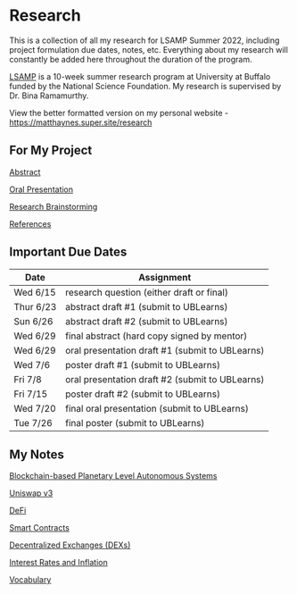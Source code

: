 # Research

This is a collection of all my research for LSAMP Summer 2022, including project formulation due dates, notes, etc. Everything about my research will constantly be added here throughout the duration of the program.

[LSAMP](https://beta.nsf.gov/funding/opportunities/louis-stokes-alliances-minority-participation) is a 10-week summer research program at University at Buffalo funded by the National Science Foundation. My research is supervised by Dr. Bina Ramamurthy.

View the better formatted version on my personal website - https://matthaynes.super.site/research

## For My Project
[Abstract](Abstract.md)

[Oral Presentation](Oral%20Presentation.md)

[Research Brainstorming](Research%20Brainstorming.md)

[References](References.md)

## Important Due Dates


| Date | Assignment |
| --- | --- |
| Wed 6/15 | research question (either draft or final) |
| Thur 6/23 | abstract draft #1 (submit to UBLearns) |
| Sun 6/26 | abstract draft #2 (submit to UBLearns) |
| Wed 6/29 | final abstract (hard copy signed by mentor) |
| Wed 6/29 | oral presentation draft #1 (submit to UBLearns) |
| Wed 7/6 | poster draft #1 (submit to UBLearns) |
| Fri 7/8 | oral presentation draft #2 (submit to UBLearns) |
| Fri 7/15 | poster draft #2 (submit to UBLearns) |
| Wed 7/20 | final oral presentation (submit to UBLearns) |
| Tue 7/26 | final poster (submit to UBLearns) |

## My Notes

[Blockchain-based Planetary Level Autonomous Systems](Blockchain-based%20Planetary%20Level%20Autonomous%20System.md)

[Uniswap v3](Uniswap%20v3.md)

[DeFi](DeFi.md)

[Smart Contracts](Smart%20Contracts.md)

[Decentralized Exchanges (DEXs)](Decentralized%20Exchanges%20(DEXs)%20.md)

[Interest Rates and Inflation](Interest%20Rates%20and%20Inflation.md)

[Vocabulary](Vocabulary%20.md)
